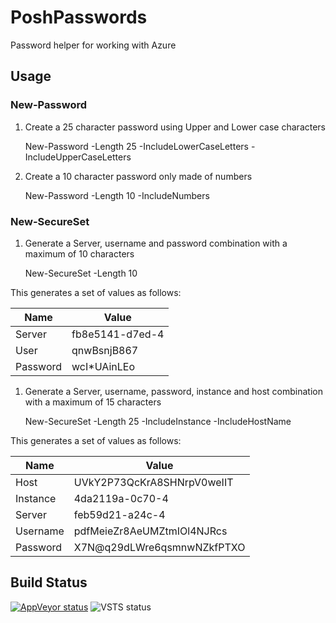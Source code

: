# PoshPasswords
Password helper for working with Azure

## Usage

### New-Password
1. Create a 25 character password using Upper and Lower case characters

    New-Password -Length 25 -IncludeLowerCaseLetters -IncludeUpperCaseLetters

1. Create a 10 character password only made of numbers

    New-Password -Length 10 -IncludeNumbers
    
### New-SecureSet    
1. Generate a Server, username and password combination with a maximum of 10 characters

    New-SecureSet -Length 10
  
This generates a set of values as follows:

|Name|Value|
|-|-|
|Server|fb8e5141-d7ed-4|
|User|qnwBsnjB867|
|Password|wcI*UAinLEo|

1. Generate a Server, username, password, instance and host combination with a maximum of 15 characters
 
     New-SecureSet -Length 25 -IncludeInstance -IncludeHostName

This generates a set of values as follows:


|Name|Value|
|-|-|
|Host|UVkY2P73QcKrA8SHNrpV0weIIT|
|Instance|4da2119a-0c70-4|
|Server|feb59d21-a24c-4|
|Username|pdfMeieZr8AeUMZtmIOl4NJRcs|
|Password|X7N@q29dLWre6qsmnwNZkfPTXO|
    
## Build Status
[![AppVeyor status](https://ci.appveyor.com/api/projects/status/8tlrgfy9fbdji20e/branch/master?svg=true)](https://ci.appveyor.com/project/almmechanics/poshpasswords/branch/master) ![VSTS status](https://almmechanics.visualstudio.com/_apis/public/build/definitions/0a813601-24f8-412a-8e8a-15aad4c0d629/15/badge)
